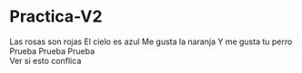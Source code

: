# Practica-V2
Las rosas son rojas
El cielo es azul
Me gusta la naranja
Y me gusta tu perro
Prueba 
Prueba 
Prueba  
Ver si esto conflica
